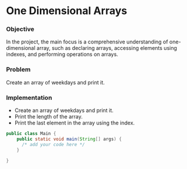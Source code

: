# One Dimensional Arrays
### Objective
In the project, the main focus is a comprehensive understanding of one-dimensional array, such as declaring arrays, accessing elements using indexes, and performing operations on arrays.
### Problem
Create an array of weekdays and print it.

### Implementation
- Create an array of weekdays and print it.
- Print the length of the array.
- Print the last element in the array using the index. 
``` java
public class Main {
    public static void main(String[] args) {
      /* add your code here */
    }

}
```
